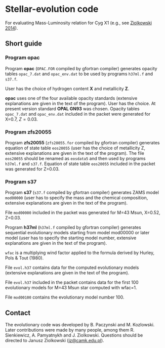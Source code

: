 # Stellar-evolution code

For evaluating Mass-Luminosity relation for Cyg X1 (e.g., see [Ziolkowski 2014](https://ui.adsabs.harvard.edu/abs/2014MNRAS.440L..61Z/abstract)).

## Short guide

### Program opac

Program **opac** (`OPAC.FOR` compiled by gfortran compiler) generates opacity tables `opac_7.dat` and `opac_env.dat` to be used by programs `h37ml.f` and `s37.f`.

User has the choice of hydrogen content **X** and metallicity **Z**.

**opac** uses one of the four available opacity standards (extensive explanations are given in the text of the program). User has the choice. At present version standard **OPAL GN93** was chosen.
Opacity tables `opac_7.dat` and `opac_env.dat` included in the packet were generated for X=0.7, $Z=0.03$.

### Program zfs20055

Program **zfs20055** (`zfs20055.for` compiled by gfortran compiler) generates equation of state table `eos20055` (user has the choice of metallicity Z, extensive explanations are given in the text of the program). The file `eos20055` should be renamed as `eosdata5` and then used by programs `h37ml.f` and `s37.f`. Equation of state table `eos20055` included in the packet was generated for Z=0.03.

### Program s37

Program **s37** (`s37.f` compiled by gfortran compiler) generates ZAMS model `mod00000` (user has to specify the mass and the chemical composition, extensive explanations are given in the text of the program).

File `mod00000` included in the packet was generated for M=43 Msun, X=0.52, Z=0.03.

Program **h37ml** (`h37ml.f` compiled by gfortran compiler) generates sequential evolutionary models starting from model mod00000 or later model (user has to specify the starting model number, extensive explanations are given in the text of the program).

`wfac` is a multiplying wind factor applied to the formula derived by Hurley, Pols & Tout (1980).

File `evol.h37` contains data for the computed evolutionary models (extensive explanations are given in the text of the program).

File `evol.h37` included in the packet contains data for the first 100 evolutionary models for M=43 Msun star computed with wfac=1.

File  `mod00100` contains the evolutionary model number 100.

## Contact

The evolutionary code was developed by B. Paczynski and M. Kozlowski. Later contributions were made by many people, among them R. Sienkiewicz, A. Pamyatnykh and J. Ziolkowski. Questions should be directed to Janusz Ziolkowski (jz@camk.edu.pl).
